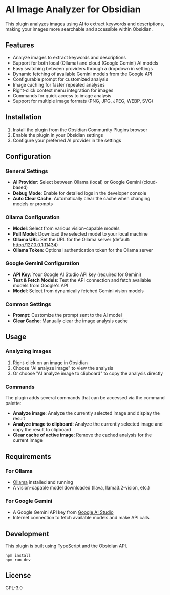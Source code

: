 # AI Image Analyzer for Obsidian

This plugin analyzes images using AI to extract keywords and descriptions, making your images more searchable and accessible within Obsidian.

## Features

- Analyze images to extract keywords and descriptions
- Support for both local (Ollama) and cloud (Google Gemini) AI models
- Easy switching between providers through a dropdown in settings
- Dynamic fetching of available Gemini models from the Google API
- Configurable prompt for customized analysis
- Image caching for faster repeated analyses
- Right-click context menu integration for images
- Commands for quick access to image analysis
- Support for multiple image formats (PNG, JPG, JPEG, WEBP, SVG)

## Installation

1. Install the plugin from the Obsidian Community Plugins browser
2. Enable the plugin in your Obsidian settings
3. Configure your preferred AI provider in the settings

## Configuration

### General Settings

- **AI Provider**: Select between Ollama (local) or Google Gemini (cloud-based)
- **Debug Mode**: Enable for detailed logs in the developer console
- **Auto Clear Cache**: Automatically clear the cache when changing models or prompts

### Ollama Configuration

- **Model**: Select from various vision-capable models
- **Pull Model**: Download the selected model to your local machine
- **Ollama URL**: Set the URL for the Ollama server (default: http://127.0.0.1:11434)
- **Ollama Token**: Optional authentication token for the Ollama server

### Google Gemini Configuration

- **API Key**: Your Google AI Studio API key (required for Gemini)
- **Test & Fetch Models**: Test the API connection and fetch available models from Google's API
- **Model**: Select from dynamically fetched Gemini vision models

### Common Settings

- **Prompt**: Customize the prompt sent to the AI model
- **Clear Cache**: Manually clear the image analysis cache

## Usage

### Analyzing Images

1. Right-click on an image in Obsidian
2. Choose "AI analyze image" to view the analysis
3. Or choose "AI analyze image to clipboard" to copy the analysis directly

### Commands

The plugin adds several commands that can be accessed via the command palette:

- **Analyze image**: Analyze the currently selected image and display the result
- **Analyze image to clipboard**: Analyze the currently selected image and copy the result to clipboard
- **Clear cache of active image**: Remove the cached analysis for the current image

## Requirements

### For Ollama

- [Ollama](https://ollama.ai/) installed and running
- A vision-capable model downloaded (llava, llama3.2-vision, etc.)

### For Google Gemini

- A Google Gemini API key from [Google AI Studio](https://aistudio.google.com/)
- Internet connection to fetch available models and make API calls

## Development

This plugin is built using TypeScript and the Obsidian API.

```
npm install
npm run dev
```

## License

GPL-3.0
